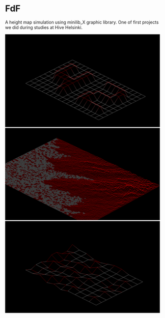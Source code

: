 # FdF
A height map simulation using minilib_X graphic library. One of first projects we did during studies at Hive Helsinki.

![Logo](https://github.com/joonasmykkanen/fdf/blob/main/pictures/42.png)
![Logo](https://github.com/joonasmykkanen/fdf/blob/main/pictures/big.png)
![Logo](https://github.com/joonasmykkanen/fdf/blob/main/pictures/basic.png)
